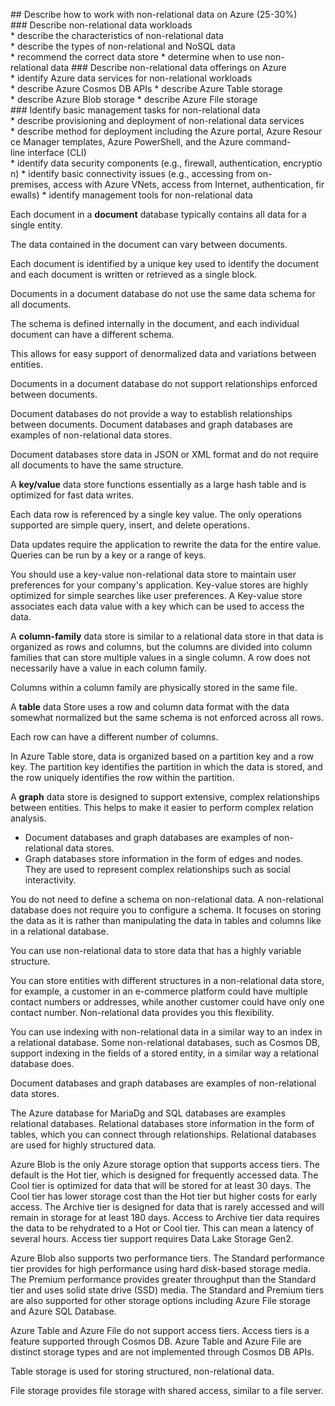 ## Describe how to work with non-relational data on Azure (25-30%)
### Describe non-relational data workloads
* describe the characteristics of non-relational data
* describe the types of non-relational and NoSQL data
* recommend the correct data store
* determine when to use non-relational data
### Describe non-relational data offerings on Azure
* identify Azure data services for non-relational workloads
* describe Azure Cosmos DB APIs
* describe Azure Table storage
* describe Azure Blob storage
* describe Azure File storage
### Identify basic management tasks for non-relational data
* describe provisioning and deployment of non-relational data services
* describe method for deployment including the Azure portal, Azure Resource Manager templates, Azure PowerShell, and the Azure command-line interface (CLI)
* identify data security components (e.g., firewall, authentication, encryption)
* identify basic connectivity issues (e.g., accessing from on-premises, access with Azure VNets, access from Internet, authentication, firewalls)
* identify management tools for non-relational data

Each document in a **document** database typically contains all data for a single entity. 

The data contained in the document can vary between documents. 

Each document is identified by a unique key used to identify the document and each document is written or retrieved as a single block.

Documents in a document database do not use the same data schema for all documents. 

The schema is defined internally in the document, and each individual document can have a different schema. 

This allows for easy support of denormalized data and variations between entities. 

Documents in a document database do not support relationships enforced between documents. 

Document databases do not provide a way to establish relationships between documents. Document databases and graph databases are examples of non-relational data stores.

Document databases store data in JSON or XML format and do not require all documents to have the same structure.

A **key/value** data store functions essentially as a large hash table and is optimized for fast data writes. 

Each data row is referenced by a single key value. The only operations
supported are simple query, insert, and delete operations. 

Data updates require the application to rewrite the data for the entire value. Queries can be run by a key or a range of keys.

You should use a key-value non-relational data store to maintain user preferences for your company's application. Key-value stores are highly optimized for simple searches like user preferences. A Key-value store associates each data value with a key which can be used to access the data.

A **column-family** data store is similar to a relational data store in that data is organized as rows and columns, but the columns are divided into column families that can store multiple values in a single column. A row does not necessarily have a value in each column family. 

Columns within a column family are physically stored in the same file.

A **table** data Store uses a row and column data format with the data
somewhat normalized but the same schema is not enforced across all rows. 

Each row can have a different number of columns. 

In Azure Table store, data is organized based on a partition key and a row key. The partition key identifies the partition in which the data is stored, and the row uniquely identifies the row within the partition.

A **graph** data store is designed to support extensive, complex 
relationships between entities. This helps to make it easier to perform complex relation analysis. 
* Document databases and graph databases are examples of non-relational data stores.
* Graph databases store information in the form of edges and nodes. They are used to represent complex relationships such as social interactivity.

You do not need to define a schema on non-relational data. A non-relational database does not require you to configure a schema. It focuses on storing the data as it is rather than manipulating the data in tables and columns like in a relational database.

You can use non-relational data to store data that has a highly variable structure.

You can store entities with different structures in a non-relational data store, for example, a customer in an e-commerce platform could have multiple contact numbers or addresses, while another customer could have only one contact number. Non-relational data provides you this flexibility.

You can use indexing with non-relational data in a similar way to an index in a relational database. Some non-relational databases, such as Cosmos DB, support indexing in the fields of a stored entity, in a similar way a relational database does.

Document databases and graph databases are examples of non-relational data stores.

The Azure database for MariaDg and SQL databases are examples relational databases. Relational databases store information in the form of tables, which you can connect through relationships. Relational databases are used for highly structured data.

Azure Blob is the only Azure storage option that supports access tiers. The default is the Hot tier, which is designed for frequently accessed data. The Cool tier is optimized for data that will be stored for at least 30 days. The Cool tier has lower storage cost than the Hot tier but higher costs for early access. The Archive tier is designed for data that is rarely accessed and will remain in storage for at least 180 days. Access to Archive tier data requires the data to be rehydrated to a Hot or Cool tier. This can mean a latency of several hours. Access tier support requires Data Lake Storage Gen2.

Azure Blob also supports two performance tiers. The Standard performance tier provides for high performance using hard disk-based storage media. The Premium performance provides greater throughput than the Standard tier and uses solid state drive (SSD) media. The Standard and Premium tiers are also supported for other storage options including Azure File storage and Azure SQL Database.

Azure Table and Azure File do not support access tiers. Access tiers is a feature supported through Cosmos DB. Azure Table and Azure File are distinct storage types and are not implemented through Cosmos DB APIs. 

Table storage is used for storing structured, non-relational data.

File storage provides file storage with shared access, similar to a file server. 